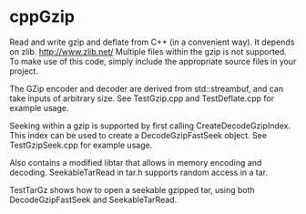 # cppGzip
Read and write gzip and deflate from C++ (in a convenient way). It depends on zlib. http://www.zlib.net/ Multiple files within the gzip is not supported. To make use of this code, simply include the appropriate source files in your project.

The GZip encoder and decoder are derived from std::streambuf, and can take inputs of arbitrary size. See TestGzip.cpp and TestDeflate.cpp for example usage.

Seeking within a gzip is supported by first calling CreateDecodeGzipIndex. This index can be used to create a DecodeGzipFastSeek object. See TestGzipSeek.cpp for example usage.

Also contains a modified libtar that allows in memory encoding and decoding. SeekableTarRead in tar.h supports random access in a tar.

TestTarGz shows how to open a seekable gzipped tar, using both DecodeGzipFastSeek and SeekableTarRead.

